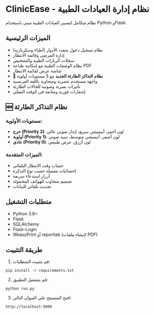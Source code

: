 # ClinicEase - نظام إدارة العيادات الطبية

نظام متكامل لتسيير العيادات الطبية مبني باستخدام Python وFlask.

## الميزات الرئيسية
- نظام تسجيل دخول متعدد الأدوار (أطباء وسكرتارية)
- إدارة المرضى وقائمة الانتظار
- سجلات الزيارات الطبية والتشخيص
- نظام الوصفات الطبية مع إمكانية طباعة PDF
- شاشة عرض لقائمة الانتظار
- **🚨 نظام التذاكر الطارئة الجديد** مع 3 مستويات أولوية
- واجهة مستخدم عصرية ومتجاوبة باللغة الفرنسية
- تأثيرات بصرية وصوتية للحالات الطارئة
- إشعارات فورية ومتابعة في الوقت الفعلي

## 🆕 نظام التذاكر الطارئة
### مستويات الأولوية:
- **حرج (Priority 2)**: لون أحمر، أنيميشن سريع، إنذار صوتي عالي
- **أولوية (Priority 1)**: لون أصفر، أنيميشن متوسط، تنبيه صوتي
- **عادي (Priority 0)**: لون أزرق، عرض طبيعي

### الميزات المتقدمة:
- حساب وقت الانتظار التلقائي
- إحصائيات مفصلة حسب نوع التذكرة
- أزرار استدعاء سريعة
- تصميم متجاوب للهواتف المحمولة
- تحديث تلقائي للبيانات

## متطلبات التشغيل
- Python 3.8+
- Flask
- SQLAlchemy
- Flask-Login
- WeasyPrint أو reportlab (لإنشاء ملفات PDF)

## طريقة التثبيت
1. قم بتثبيت المتطلبات:
```
pip install -r requirements.txt
```

2. قم بتشغيل التطبيق:
```
python run.py
```

3. افتح المتصفح على العنوان التالي:
```
http://localhost:5000
```
